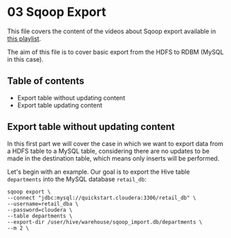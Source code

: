 # 03 Sqoop Export

This file covers the content of the videos about Sqoop export available in [this playlist](https://www.youtube.com/watch?v=GyA6lhBIe9g&list=PLf0swTFhTI8rJvGpOp-LujOcpk-Rlz-yE&index=16&spfreload=1).

The aim of this file is to cover basic export from the HDFS to RDBM (MySQL in this case).

## Table of contents

* Export table without updating content
* Export table updating content

## Export table without updating content

In this first part we will cover the case in which we want to export data from a HDFS table
to a MySQL table, considering there are no updates to be made in the destination table, which means
only inserts will be performed.

Let's begin with an example. Our goal is to export the Hive table `departments` into the MySQL database 
`retail_db`:

```
sqoop export \
--connect "jdbc:mysql://quickstart.cloudera:3306/retail_db" \
--username=retail_dba \
--password=cloudera \
--table departments \
--export-dir /user/hive/warehouse/sqoop_import.db/departments \
--m 2 \
```
